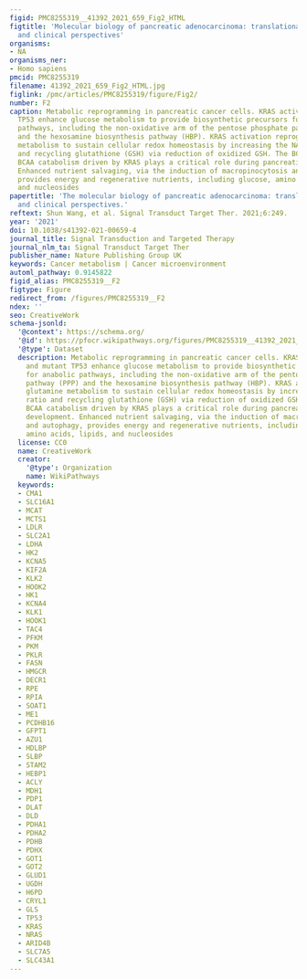 ```yaml
---
figid: PMC8255319__41392_2021_659_Fig2_HTML
figtitle: 'Molecular biology of pancreatic adenocarcinoma: translational challenges
  and clinical perspectives'
organisms:
- NA
organisms_ner:
- Homo sapiens
pmcid: PMC8255319
filename: 41392_2021_659_Fig2_HTML.jpg
figlink: /pmc/articles/PMC8255319/figure/Fig2/
number: F2
caption: Metabolic reprogramming in pancreatic cancer cells. KRAS activation and mutant
  TP53 enhance glucose metabolism to provide biosynthetic precursors for anabolic
  pathways, including the non-oxidative arm of the pentose phosphate pathway (PPP)
  and the hexosamine biosynthesis pathway (HBP). KRAS activation reprograms glutamine
  metabolism to sustain cellular redox homeostasis by increasing the NADPH/NADP+ ratio
  and recycling glutathione (GSH) via reduction of oxidized GSH. The BCAT2-mediated
  BCAA catabolism driven by KRAS plays a critical role during pancreatic cancer development.
  Enhanced nutrient salvaging, via the induction of macropinocytosis and autophagy,
  provides energy and regenerative nutrients, including glucose, amino acids, lipids,
  and nucleosides
papertitle: 'The molecular biology of pancreatic adenocarcinoma: translational challenges
  and clinical perspectives.'
reftext: Shun Wang, et al. Signal Transduct Target Ther. 2021;6:249.
year: '2021'
doi: 10.1038/s41392-021-00659-4
journal_title: Signal Transduction and Targeted Therapy
journal_nlm_ta: Signal Transduct Target Ther
publisher_name: Nature Publishing Group UK
keywords: Cancer metabolism | Cancer microenvironment
automl_pathway: 0.9145822
figid_alias: PMC8255319__F2
figtype: Figure
redirect_from: /figures/PMC8255319__F2
ndex: ''
seo: CreativeWork
schema-jsonld:
  '@context': https://schema.org/
  '@id': https://pfocr.wikipathways.org/figures/PMC8255319__41392_2021_659_Fig2_HTML.html
  '@type': Dataset
  description: Metabolic reprogramming in pancreatic cancer cells. KRAS activation
    and mutant TP53 enhance glucose metabolism to provide biosynthetic precursors
    for anabolic pathways, including the non-oxidative arm of the pentose phosphate
    pathway (PPP) and the hexosamine biosynthesis pathway (HBP). KRAS activation reprograms
    glutamine metabolism to sustain cellular redox homeostasis by increasing the NADPH/NADP+
    ratio and recycling glutathione (GSH) via reduction of oxidized GSH. The BCAT2-mediated
    BCAA catabolism driven by KRAS plays a critical role during pancreatic cancer
    development. Enhanced nutrient salvaging, via the induction of macropinocytosis
    and autophagy, provides energy and regenerative nutrients, including glucose,
    amino acids, lipids, and nucleosides
  license: CC0
  name: CreativeWork
  creator:
    '@type': Organization
    name: WikiPathways
  keywords:
  - CMA1
  - SLC16A1
  - MCAT
  - MCTS1
  - LDLR
  - SLC2A1
  - LDHA
  - HK2
  - KCNA5
  - KIF2A
  - KLK2
  - HOOK2
  - HK1
  - KCNA4
  - KLK1
  - HOOK1
  - TAC4
  - PFKM
  - PKM
  - PKLR
  - FASN
  - HMGCR
  - DECR1
  - RPE
  - RPIA
  - SOAT1
  - ME1
  - PCDHB16
  - GFPT1
  - AZU1
  - HDLBP
  - SLBP
  - STAM2
  - HEBP1
  - ACLY
  - MDH1
  - PDP1
  - DLAT
  - DLD
  - PDHA1
  - PDHA2
  - PDHB
  - PDHX
  - GOT1
  - GOT2
  - GLUD1
  - UGDH
  - H6PD
  - CRYL1
  - GLS
  - TP53
  - KRAS
  - NRAS
  - ARID4B
  - SLC7A5
  - SLC43A1
---
```

